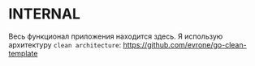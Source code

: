 # INTERNAL

Весь функционал приложения находится здесь. Я использую архитектуру `clean architecture`: https://github.com/evrone/go-clean-template
